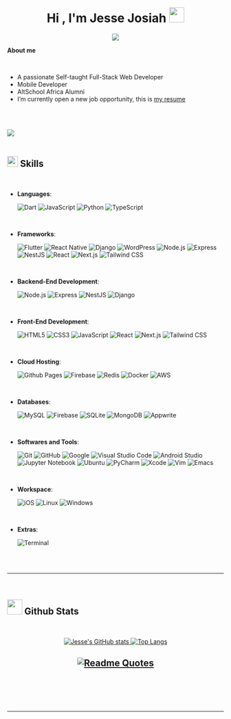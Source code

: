 <h1 align="center"><b>Hi , I'm Jesse Josiah </b><img src="https://media.giphy.com/media/hvRJCLFzcasrR4ia7z/giphy.gif" width="35"></h1>

<p align="center">
  <a href="https://github.com/DenverCoder1/readme-typing-svg"><img src="https://readme-typing-svg.herokuapp.com?font=Time+New+Roman&color=cyan&size=25&center=true&vCenter=true&width=600&height=100&lines=Welcome+To+My+World...&hearts;++;A+Full-Stack+Web+and+Mobile+Developer,;Active+Learner/Researcher,;Love+to+teach+and+learn+new+things...<3"></a>
</p>

**About me**

<br>

- A passionate Self-taught Full-Stack Web Developer
- Mobile Developer
- AltSchool Africa Alumni
- I’m currently open a new job opportunity, this is [my resume](https://drive.google.com/file/d/1_vCZ3Qqh70afLpfe7ChbaS1zdAeSPe_L/view?usp=sharing](https://drive.google.com/file/d/1Eb7M7tRhRm8q3n1z1gCFIwyRK23naBVu/view?usp=sharing))


<br><br>

<img src="https://user-images.githubusercontent.com/73097560/115834477-dbab4500-a447-11eb-908a-139a6edaec5c.gif"><br><br>

## <img src="https://media2.giphy.com/media/QssGEmpkyEOhBCb7e1/giphy.gif?cid=ecf05e47a0n3gi1bfqntqmob8g9aid1oyj2wr3ds3mg700bl&rid=giphy.gif" width="25"><b> Skills</b>
<br>

<p align="center">

- **Languages**:
  
    ![Dart](https://img.shields.io/badge/dart-%230175C2.svg?style=for-the-badge&logo=dart&logoColor=white)
    ![JavaScript](https://img.shields.io/badge/javascript-%23323330.svg?style=for-the-badge&logo=javascript&logoColor=%23F7DF1E)
    ![Python](https://img.shields.io/badge/Python%20-%2314354C.svg?style=for-the-badge&logo=python&logoColor=white)
    ![TypeScript](https://img.shields.io/badge/TypeScript-007ACC?style=for-the-badge&logo=typescript&logoColor=white)
    

<br>   
  
- **Frameworks**:
  
  ![Flutter](https://img.shields.io/badge/Flutter-%2302569B.svg?style=for-the-badge&logo=Flutter&logoColor=white)
  ![React Native](https://img.shields.io/badge/React_Native-20232A?style=for-the-badge&logo=react&logoColor=61DAFB)
  ![Django](https://img.shields.io/badge/django-%23092E20.svg?style=for-the-badge&logo=django&logoColor=white)
  ![WordPress](https://img.shields.io/badge/WordPress-%23117AC9.svg?style=for-the-badge&logo=WordPress&logoColor=white)
  ![Node.js](https://img.shields.io/badge/Node.js-43853D?style=for-the-badge&logo=node-dot-js&logoColor=white)
  ![Express](https://img.shields.io/badge/Express.js-404D59?style=for-the-badge)
  ![NestJS](https://img.shields.io/badge/NestJS-E0234E?style=for-the-badge&logo=nestjs&logoColor=white)
  ![React](https://img.shields.io/badge/React-61DAFB?style=for-the-badge&logo=react&logoColor=black)
  ![Next.js](https://img.shields.io/badge/Next.js-000000?style=for-the-badge&logo=nextdotjs&logoColor=white)
  ![Tailwind CSS](https://img.shields.io/badge/Tailwind_CSS-38B2AC?style=for-the-badge&logo=tailwind-css&logoColor=white)
  
<br>

- **Backend-End Development**:
  
  ![Node.js](https://img.shields.io/badge/Node.js-43853D?style=for-the-badge&logo=node-dot-js&logoColor=white)
  ![Express](https://img.shields.io/badge/Express.js-404D59?style=for-the-badge)
  ![NestJS](https://img.shields.io/badge/NestJS-E0234E?style=for-the-badge&logo=nestjs&logoColor=white)
  ![Django](https://img.shields.io/badge/django-%23092E20.svg?style=for-the-badge&logo=django&logoColor=white)
  
<br>
  
- **Front-End Development**:

   ![HTML5](https://img.shields.io/badge/HTML5%20-%23E34F26.svg?style=for-the-badge&logo=html5&logoColor=white)
   ![CSS3](https://img.shields.io/badge/CSS%20-%231572B6.svg?style=for-the-badge&logo=css3&logoColor=white)
   ![JavaScript](https://img.shields.io/badge/JavaScript%20-%23F7DF1E.svg?style=for-the-badge&logo=javascript&logoColor=black)
   ![React](https://img.shields.io/badge/React-61DAFB?style=for-the-badge&logo=react&logoColor=black)
   ![Next.js](https://img.shields.io/badge/Next.js-000000?style=for-the-badge&logo=nextdotjs&logoColor=white)
   ![Tailwind CSS](https://img.shields.io/badge/Tailwind_CSS-38B2AC?style=for-the-badge&logo=tailwind-css&logoColor=white)

<br>

- **Cloud Hosting**:

    ![Github Pages](https://img.shields.io/badge/GitHub%20Pages-%23327FC7.svg?style=for-the-badge&logo=github&logoColor=white)
    ![Firebase](https://img.shields.io/badge/firebase-%23039BE5.svg?style=for-the-badge&logo=firebase)
    ![Redis](https://img.shields.io/badge/Redis-DC382D?style=for-the-badge&logo=redis&logoColor=white)
    ![Docker](https://img.shields.io/badge/Docker-2496ED?style=for-the-badge&logo=docker&logoColor=white)
    ![AWS](https://img.shields.io/badge/AWS-232F3E?style=for-the-badge&logo=amazon-aws&logoColor=white)
    
<br>
  
- **Databases**:
  
    ![MySQL](https://img.shields.io/badge/mysql-%2300f.svg?style=for-the-badge&logo=mysql&logoColor=white)
    ![Firebase](https://img.shields.io/badge/Firebase-039BE5?style=for-the-badge&logo=Firebase&logoColor=white)
    ![SQLite](https://img.shields.io/badge/sqlite-%2307405e.svg?style=for-the-badge&logo=sqlite&logoColor=white)
    ![MongoDB](https://img.shields.io/badge/MongoDB-4EA94B?style=for-the-badge&logo=mongodb&logoColor=white)
    ![Appwrite](https://img.shields.io/badge/Appwrite-F02E65?style=for-the-badge&logo=appwrite&logoColor=white)
  
<br>

- **Softwares and Tools**:

    ![Git](https://img.shields.io/badge/git-%23F05033.svg?style=for-the-badge&logo=git&logoColor=white)
    ![GitHub](https://img.shields.io/badge/github-%23121011.svg?style=for-the-badge&logo=github&logoColor=white)
    ![Google](https://img.shields.io/badge/google-%234285F4.svg?style=for-the-badge&logo=google&logoColor=white)
    ![Visual Studio Code](https://img.shields.io/badge/Visual%20Studio%20Code-0078d7.svg?style=for-the-badge&logo=visual-studio-code&logoColor=white)
    ![Android Studio](https://img.shields.io/badge/Android%20Studio-3DDC84.svg?style=for-the-badge&logo=android-studio&logoColor=white)
    ![Jupyter Notebook](https://img.shields.io/badge/jupyter-%23FA0F00.svg?style=for-the-badge&logo=jupyter&logoColor=white)
    ![Ubuntu](https://img.shields.io/badge/Ubuntu-E95420?style=for-the-badge&logo=ubuntu&logoColor=white)
    ![PyCharm](https://img.shields.io/badge/pycharm-143?style=for-the-badge&logo=pycharm&logoColor=black&color=black&labelColor=green)
    ![Xcode](https://img.shields.io/badge/Xcode-007ACC?style=for-the-badge&logo=Xcode&logoColor=white)
    ![Vim](https://img.shields.io/badge/VIM-%2311AB00.svg?style=for-the-badge&logo=vim&logoColor=white)
    ![Emacs](https://img.shields.io/badge/Emacs-%237F5AB6.svg?&style=for-the-badge&logo=gnu-emacs&logoColor=white)

<br>
	
- **Workspace**:
	
    ![iOS](https://img.shields.io/badge/iOS-000000?style=for-the-badge&logo=ios&logoColor=white)
    ![Linux](https://img.shields.io/badge/Linux-FCC624?style=for-the-badge&logo=linux&logoColor=black)
    ![Windows](https://img.shields.io/badge/Windows-0078D6?style=for-the-badge&logo=windows&logoColor=white)

<br>
	
- **Extras**:

    ![Terminal](https://img.shields.io/badge/Terminal-%23054020?style=for-the-badge&logo=gnu-bash&logoColor=white)

</p>

<br>
<br>

-----

<br>

## <img src="https://media.giphy.com/media/iY8CRBdQXODJSCERIr/giphy.gif" width="35"><b> Github Stats </b>
<br>
<div align="center">

[![Jesse's GitHub stats](https://github-readme-stats.vercel.app/api?username=JesseZeph&show_icons=true&theme=transparent&hide=contribs)
](https://github.com/JesseZeph/github-readme-stats)
[![Top Langs](https://github-readme-stats.vercel.app/api/top-langs/?username=JesseZeph&layout=compact&show_icons=true&theme=transparent)](https://github.com/JesseZeph/github-readme-stats)

</a>
</div>

<div align='center'>

## <b>[![Readme Quotes](https://quotes-github-readme.vercel.app/api?type=horizontal&theme=radical)](https://github.com/JesseZeph/github-readme-quotes)
</b>

</div>
<br>
<br>
<br>
<br>

---
